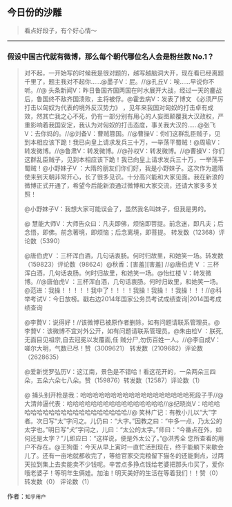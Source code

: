 ## 今日份的沙雕

> 看点好段子，有个好心情～


 
---

### 假设中国古代就有微博，那么每个朝代哪位名人会是粉丝数 No.1？

> 对不起，一开始写的时候我是很对题的，越写越脑洞大开，现在看已经离题千里了，题主我对不起你……@墨子V：屁。//@孔丘V：唉……早说你不听。//@ 头条新闻V：昨日鲁国齐国两国在时水展开大战，经过一天的鏖战后，鲁国终不敌齐国溃败，主将被俘。@霍去病V：发表了博文 《必须严厉打击以匈奴为代表的境外反汉势力》 ，见年来我国对匈奴的打击卓有成效，然其亡我之心不死，仍有一部分别有用心的人妄图颠覆我大汉政权，严重影响着我国安定，我认为对匈奴的打击态度，事关我大汉的……@张飞V：去你妈的。//@刘备V：曹贼篡国。//@曹操V：你们这群乱臣贼子，见到本相应该下跪！我已向皇上请求发兵三十万，一举荡平蜀贼！@周瑜V：转发微博。//@鲁肃V：转发微博。//@孙权V：转发微博。//@曹操V：你们这群乱臣贼子，见到本相应该下跪！我已向皇上请求发兵三十万，一举荡平蜀贼！@小野妹子V ：大隋的朋友们你们好，我是小野妹子。这次作为遣隋使来到天朝非常开心，长了很多见识。十分高兴能和大家见面。我在新浪的微博正式开通了，希望今后能新浪通过微博和大家交流，还请大家多多关照！
> 
> @小野妹子V：我想大家可能误会了，虽然我名叫妹子，但我是男的。
> 
> @ 慧能大师V：大师告众曰：凡夫即佛，烦恼即菩提。前念迷，即凡夫；后念悟，即佛。前念著境，即烦恼；后念离境，即菩提。 转发数（12368）评论数（5390）
> 
> @唐伯虎V ：三杯浑白酒，几句话衷肠。何时归故里，和她笑一场。转发数（159823）评论数（98624）@秋香：[害羞][害羞] //@唐伯虎 V ：三杯浑白酒，几句话衷肠。何时归故里，和她笑一场。@怡红楼 V：转发微博。//@唐伯虎V ：三杯浑白酒，几句话衷肠。何时归故里，和她笑一场。@范进：我操！！！！！我中了！！！！我操！我操！！我操！！！//@科举考试V：今日放榜。戳右边2014年国家公务员考试成绩查询|2014国考成绩查询
> 
> @李贄V：说得好！//该微博已被原作者删除，如有问题请联系管理员。@李贄V：该微博不宜对外公开，如有问题请联系管理员。@朱由检V ：朕死,无面目见祖宗,自去冠冕以发覆面,任 贼分尸,勿伤百姓一人。//@李自成V：嗟尔大明，气数已尽！赞（3009621） 转发数（2109682）评论数（2628635）
> 
> @爱新觉罗弘历V：这江南，景色是不错哈！看这花开的，一朵两朵三四朵，五朵六朵七八朵。赞（159876）转发数（12587）评论数（1）
> 
> @ 捕头别开枪是我：哈哈哈哈哈哈哈哈哈哈哈哈哈哈哈哈哈哈死段子手//@ 大清帅逼代表：哈哈哈哈哈哈哈哈哈哈哈哈哈哈哈哈//@纪晓岚V：哈哈哈哈哈哈哈哈哈哈哈哈哈哈哈哈哈哈哈哈//@ 笑林广记：有教小儿以“大”字者。次日写“太”字问之。儿仍曰：“大字。”因教之曰：“中多一点，乃太公的太字也。”明日写“犬”字问之，儿曰：“太公的太字。”师曰：“今番点在外，如何还是太字？”儿即应曰：“这样说，便是外太公了。”@洪秀全 您所查看的用户不存在。@王狗蛋：今天从早上寅时一直忙活到现在，终于能躺下来歇会儿了。还有一亩地就都收完了，等给官家交完粮留下猫冬的还能剩点，过两天拉到集上去卖能卖不少钱呢。辛苦点多挣点钱给老婆把那头巾买了，爱你哦老婆子！等明年生俩娃。加油！明天美好的生活在等着我们！！赞（0） 转发数（0） 评论数（1）


作者：`知乎用户`